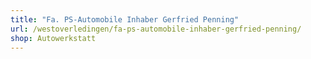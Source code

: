 ```yaml
---
title: "Fa. PS-Automobile Inhaber Gerfried Penning"
url: /westoverledingen/fa-ps-automobile-inhaber-gerfried-penning/
shop: Autowerkstatt
---
```

